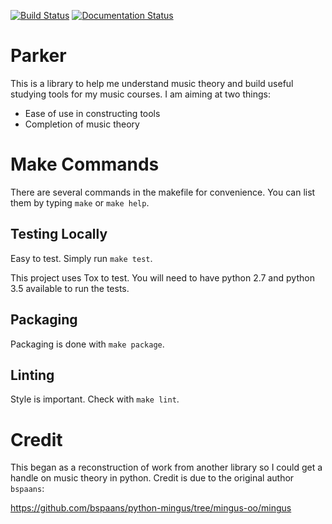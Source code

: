 [![Build Status](https://travis-ci.org/chrisgilmerproj/parker.svg?branch=master)](https://travis-ci.org/chrisgilmerproj/parker) 
[![Documentation Status](https://readthedocs.org/projects/parker/badge/?version=latest)](http://parker.readthedocs.org/en/latest/?badge=latest)


# Parker

This is a library to help me understand music theory and build useful studying
tools for my music courses.  I am aiming at two things:

- Ease of use in constructing tools
- Completion of music theory

# Make Commands

There are several commands in the makefile for convenience.  You can list them
by typing `make` or `make help`.

## Testing Locally

Easy to test.  Simply run `make test`.

This project uses Tox to test.  You will need to have python 2.7 and python 3.5
available to run the tests.

## Packaging

Packaging is done with `make package`.

## Linting

Style is important.  Check with `make lint`.

# Credit

This began as a reconstruction of work from another library so I could get a
handle on music theory in python. Credit is due to the original author `bspaans`:

https://github.com/bspaans/python-mingus/tree/mingus-oo/mingus
